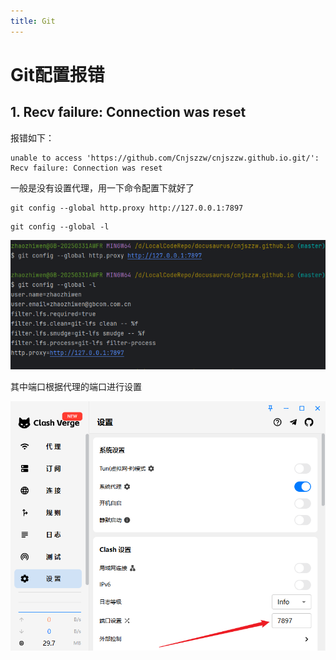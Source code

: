```yaml
---
title: Git
---
```


# Git配置报错

## 1. Recv failure: Connection was reset

报错如下：

```shell
unable to access 'https://github.com/Cnjszzw/cnjszzw.github.io.git/': Recv failure: Connection was reset
```

一般是没有设置代理，用一下命令配置下就好了

```shell
git config --global http.proxy http://127.0.0.1:7897
```

```shell
git config --global -l
```

![image-20250415093433525](assets/image-20250415093433525.png)

其中端口根据代理的端口进行设置

![image-20250415093512924](assets/image-20250415093512924.png)